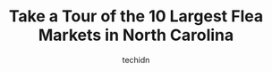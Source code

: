 ---
layout: ampstory
image: https://i0.wp.com/paketmu.com/wp-content/uploads/2023/06/rockingham-farm-flea-market-0-in-north-carolina-1686366004.jpeg?resize=640,853
author: techidn
featured: false
description: Explore the diverse Flea Market scene in North Carolina, home to an incredible selection of 10 establishments catering to every taste. Whether youre in search of iconic favorites or undisco
title: Take a Tour of the 10 Largest Flea Markets in North Carolina
cover:
   title: Take a Tour of the 10 Largest Flea Markets in North Carolina
   subtitle: RICKPATE
   background: https://paketmu.com/wp-content/uploads/2023/06/rockingham-farm-flea-market-0-in-north-carolina-1686366004.jpeg

pages: 
 - layout: thirds
   top: <h1>#1 Webb Road Flea Market</h1>
   bottom: "<p>I jump in-between the two flea markets that surround Charlotte. This one is a good size with many vendors. Its best to go in theoring perhaps, after 10am. They have a va</p>"
   background: https://paketmu.com/wp-content/uploads/2023/06/rockingham-farm-flea-market-1-in-north-carolina-1686366005.jpeg
   backgroundblur: true
 - layout: thirds
   top: <h1>#2 The Barnyard Flea Markets</h1>
   bottom: "<p>We had a lot of finds..I havent been in a long time..But its a place for everyone to enjoy whether you buy anything or not, jus to get in the exercises of walking. You</p>"
   background: https://paketmu.com/wp-content/uploads/2023/06/rockingham-farm-flea-market-2-in-north-carolina-1686366006.jpeg
   cta:
      link: https://paketmu.com/take-a-tour-of-the-10-largest-flea-markets-in-north-carolina/
      text: Take a Tour of the 10 Largest Flea Markets in North Carolina
 - layout: thirds
   top: <h1>#3 Brightleaf Flea Market LLC</h1>
   bottom: "<p>This flea market is my go to place on weekends! Great variety of international foods/goods. You will find good deals here. Pictured is a Minuta or Raspado de Tamarindo</p>"
   background: https://paketmu.com/wp-content/uploads/2023/06/rockingham-farm-flea-market-3-in-north-carolina-1686366006.jpeg
   cta:
      link: https://paketmu.com/take-a-tour-of-the-10-largest-flea-markets-in-north-carolina/
      text: Take a Tour of the 10 Largest Flea Markets in North Carolina
 - layout: thirds
   top: <h1>#4 Eleven Acre Flea Market</h1>
   bottom: "<p>825 Julian Ave, Thomasville, NC 27360, United States</p>"
   background: https://images.unsplash.com/photo-1567095761054-7a02e69e5c43?ixlib=rb-4.0.3&ixid=MnwxMjA3fDB8MHxwaG90by1wYWdlfHx8fGVufDB8fHx8&auto=format&fit=crop&w=640&h=853&q=80
   cta:
      link: https://paketmu.com/take-a-tour-of-the-10-largest-flea-markets-in-north-carolina/
      text: Take a Tour of the 10 Largest Flea Markets in North Carolina
 - layout: thirds
   top: <h1>#5 Flea Market</h1>
   bottom: "<p>529 Buckhorn Rd, Mebane, NC 27302, United States</p>"
   background: https://images.unsplash.com/photo-1613843873231-1447db182f97?ixlib=rb-4.0.3&ixid=MnwxMjA3fDB8MHxwaG90by1wYWdlfHx8fGVufDB8fHx8&auto=format&fit=crop&w=640&h=853&q=80
   cta:
      link: https://paketmu.com/take-a-tour-of-the-10-largest-flea-markets-in-north-carolina/
      text: Take a Tour of the 10 Largest Flea Markets in North Carolina
 - layout: thirds
   top: <h1>#6 311 Flea Market</h1>
   bottom: "<p>7190 US-311, Sophia, NC 27350, United States</p>"
   background: https://images.unsplash.com/photo-1531169509526-f8f1fdaa4a67?ixlib=rb-4.0.3&ixid=MnwxMjA3fDB8MHxwaG90by1wYWdlfHx8fGVufDB8fHx8&auto=format&fit=crop&w=640&h=853&q=80
   cta:
      link: https://paketmu.com/take-a-tour-of-the-10-largest-flea-markets-in-north-carolina/
      text: Take a Tour of the 10 Largest Flea Markets in North Carolina
 - layout: thirds
   top: <h1>#7 Sweet Union Flea Market</h1>
   bottom: "<p>4420 W Hwy 74, Monroe, NC 28110, United States</p>"
   background: https://images.unsplash.com/photo-1510906594845-bc082582c8cc?ixlib=rb-4.0.3&ixid=MnwxMjA3fDB8MHxwaG90by1wYWdlfHx8fGVufDB8fHx8&auto=format&fit=crop&w=640&h=853&q=80
   cta:
      link: https://paketmu.com/take-a-tour-of-the-10-largest-flea-markets-in-north-carolina/
      text: Take a Tour of the 10 Largest Flea Markets in North Carolina
 - layout: thirds
   middle: Continue reading...
   background: https://images.unsplash.com/photo-1489648022186-8f49310909a0?ixlib=rb-4.0.3&ixid=MnwxMjA3fDB8MHxwaG90by1wYWdlfHx8fGVufDB8fHx8&auto=format&fit=crop&w=640&h=853&q=80
   cta:
      link: https://paketmu.com/take-a-tour-of-the-10-largest-flea-markets-in-north-carolina/
      text: Take a Tour of the 10 Largest Flea Markets in North Carolina
      
---